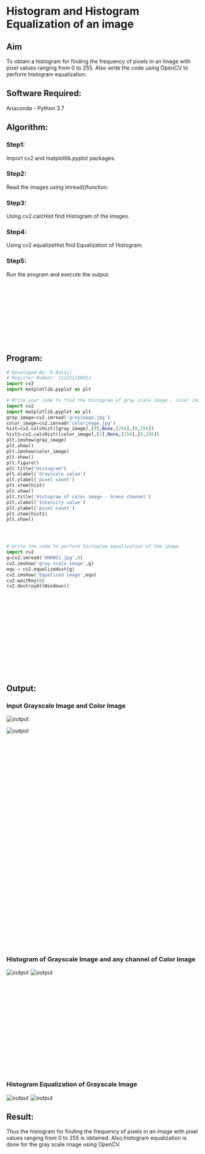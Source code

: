 # Histogram and Histogram Equalization of an image
## Aim
To obtain a histogram for finding the frequency of pixels in an Image with pixel values ranging from 0 to 255. Also write the code using OpenCV to perform histogram equalization.

## Software Required:
Anaconda - Python 3.7

## Algorithm:
### Step1:
Import cv2 and matplotlib.pyplot packages.
<br>

### Step2:
Read the images using imread()function.
<br>

### Step3:
Using cv2.calcHist find Histogram of the images.
<br>

### Step4:
Using cv2.equalizeHist find Equalization of Histogram.
<br>

### Step5:
Run the program and execute the output.
<br>
<br></br>
<br></br>
<br></br>
<br></br>
<br></br>
## Program:
```python
# Developed By: K.Balaji
# Register Number: 212221230011
import cv2
import matplotlib.pyplot as plt

# Write your code to find the histogram of gray scale image , color image channels and display the histogram of gray scale image and any one channel histogram from color image
import cv2
import matplotlib.pyplot as plt
gray_image=cv2.imread('grayimage.jpg')
color_image=cv2.imread('colorimage.jpg')
hist=cv2.calcHist([gray_image],[0],None,[256],[0,256])
hist1=cv2.calcHist([color_image],[1],None,[256],[0,256])
plt.imshow(gray_image)
plt.show()
plt.imshow(color_image)
plt.show()
plt.figure()
plt.title("Histogram")
plt.xlabel('Grayscale value')
plt.ylabel('pixel count')
plt.stem(hist)
plt.show()
plt.title('Histogram of color image - Green channel')
plt.xlabel('Intensity value')
plt.ylabel('pixel count')
plt.stem(hist1)
plt.show()




# Write the code to perform histogram equalization of the image. 
import cv2
g=cv2.imread('DHONI1.jpg',0)
cv2.imshow('gray scale image',g)
equ = cv2.equalizeHist(g)
cv2.imshow('Equalized image',equ)
cv2.waitKey(0)
cv2.destroyAllWindows()


```
<br></br>
<br></br>
<br></br>
<br></br>
<br></br>
<br></br>
## Output:
### Input Grayscale Image and Color Image

![output](./1.png)

![output](./2.png)

<br></br>
<br></br>
<br></br>
<br></br>
<br></br>
<br></br>
<br></br>
<br></br>
<br></br>
<br></br>
<br></br>
<br></br>
<br></br>
<br></br>
<br></br>
<br></br>
### Histogram of Grayscale Image and any channel of Color Image
![output](./3.png)
![output](./4.png)



<br></br>
<br></br>
<br></br>
<br></br>
<br></br>
<br></br>
<br></br>
### Histogram Equalization of Grayscale Image
![output](./5.png)
![output](./6.png)



## Result: 
Thus the histogram for finding the frequency of pixels in an image with pixel values ranging from 0 to 255 is obtained. Also,histogram equalization is done for the gray scale image using OpenCV.
